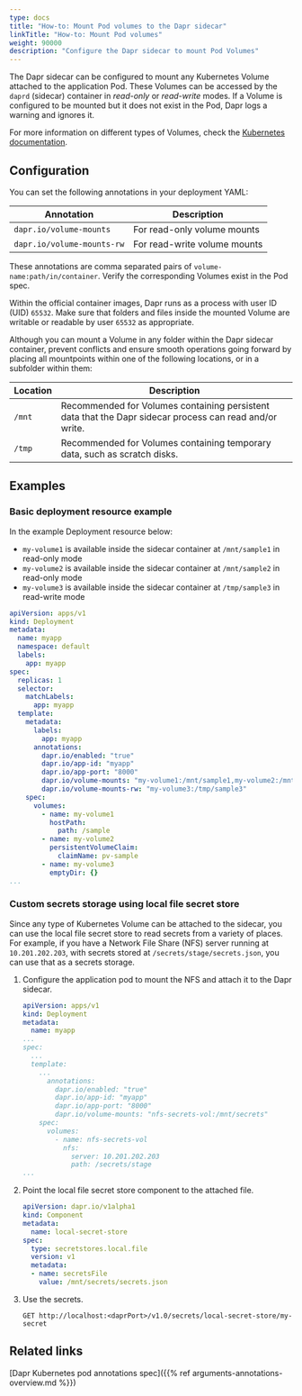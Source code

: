 ```yaml
---
type: docs
title: "How-to: Mount Pod volumes to the Dapr sidecar"
linkTitle: "How-to: Mount Pod volumes"
weight: 90000
description: "Configure the Dapr sidecar to mount Pod Volumes"
---
```


The Dapr sidecar can be configured to mount any Kubernetes Volume attached to the application Pod. These Volumes can be accessed by the `daprd` (sidecar) container in _read-only_ or _read-write_ modes. If a Volume is configured to be mounted but it does not exist in the Pod, Dapr logs a warning and ignores it.

For more information on different types of Volumes, check the [Kubernetes documentation](https://kubernetes.io/docs/concepts/storage/volumes/).

## Configuration

You can set the following annotations in your deployment YAML:

| Annotation | Description |
| ---------- | ----------- |
| `dapr.io/volume-mounts` | For read-only volume mounts |
| `dapr.io/volume-mounts-rw` | For read-write volume mounts |

These annotations are comma separated pairs of `volume-name:path/in/container`. Verify the corresponding Volumes exist in the Pod spec.

Within the official container images, Dapr runs as a process with user ID (UID) `65532`. Make sure that folders and files inside the mounted Volume are writable or readable by user `65532` as appropriate.

Although you can mount a Volume in any folder within the Dapr sidecar container, prevent conflicts and ensure smooth operations going forward by placing all mountpoints within one of the following locations, or in a subfolder within them:

| Location | Description |
| -------- | ----------- |
| `/mnt` | Recommended for Volumes containing persistent data that the Dapr sidecar process can read and/or write. |
| `/tmp` | Recommended for Volumes containing temporary data, such as scratch disks. |

## Examples

### Basic deployment resource example

In the example Deployment resource below:
- `my-volume1` is available inside the sidecar container at `/mnt/sample1` in read-only mode
- `my-volume2` is available inside the sidecar container at `/mnt/sample2` in read-only mode
- `my-volume3` is available inside the sidecar container at `/tmp/sample3` in read-write mode

```yaml
apiVersion: apps/v1
kind: Deployment
metadata:
  name: myapp
  namespace: default
  labels:
    app: myapp
spec:
  replicas: 1
  selector:
    matchLabels:
      app: myapp
  template:
    metadata:
      labels:
        app: myapp
      annotations:
        dapr.io/enabled: "true"
        dapr.io/app-id: "myapp"
        dapr.io/app-port: "8000"
        dapr.io/volume-mounts: "my-volume1:/mnt/sample1,my-volume2:/mnt/sample2"
        dapr.io/volume-mounts-rw: "my-volume3:/tmp/sample3"
    spec:
      volumes:
        - name: my-volume1
          hostPath:
            path: /sample
        - name: my-volume2
          persistentVolumeClaim:
            claimName: pv-sample
        - name: my-volume3
          emptyDir: {}
...
```

### Custom secrets storage using local file secret store

Since any type of Kubernetes Volume can be attached to the sidecar, you can use the local file secret store to read secrets from a variety of places. For example, if you have a Network File Share (NFS) server running at `10.201.202.203`, with secrets stored at `/secrets/stage/secrets.json`, you can use that as a secrets storage.

1. Configure the application pod to mount the NFS and attach it to the Dapr sidecar.  
  
   ```yaml
   apiVersion: apps/v1
   kind: Deployment
   metadata:
     name: myapp
   ...
   spec:
     ...
     template:
       ...
         annotations:
           dapr.io/enabled: "true"
           dapr.io/app-id: "myapp"
           dapr.io/app-port: "8000"
           dapr.io/volume-mounts: "nfs-secrets-vol:/mnt/secrets"
       spec:
         volumes:
           - name: nfs-secrets-vol
             nfs:
               server: 10.201.202.203
               path: /secrets/stage
   ...
   ```

1. Point the local file secret store component to the attached file.  

   ```yaml
   apiVersion: dapr.io/v1alpha1
   kind: Component
   metadata:
     name: local-secret-store
   spec:
     type: secretstores.local.file
     version: v1
     metadata:
     - name: secretsFile
       value: /mnt/secrets/secrets.json
   ```
  
1. Use the secrets.  
  
   ```
   GET http://localhost:<daprPort>/v1.0/secrets/local-secret-store/my-secret
   ```

## Related links

[Dapr Kubernetes pod annotations spec]({{% ref arguments-annotations-overview.md %}})
